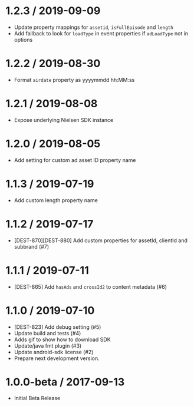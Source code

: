 
1.2.3 / 2019-09-09
==================

  * Update property mappings for `assetid`, `isFullEpisode` and `length`
  * Add fallback to look for `loadType` in event properties if `adLoadType` not in options

1.2.2 / 2019-08-30
==================

  * Format `airdate` property as yyyymmdd hh:MM:ss

1.2.1 / 2019-08-08
==================

  * Expose underlying Nielsen SDK instance

1.2.0 / 2019-08-05
==================

  * Add setting for custom ad asset ID property name

1.1.3 / 2019-07-19
==================

  * Add custom length property name

1.1.2 / 2019-07-17
==================

  * [DEST-870][DEST-880] Add custom properties for assetId, clientId and subbrand (#7)

1.1.1 / 2019-07-11
==================

  * [DEST-865] Add `hasAds` and `crossId2` to content metadata (#6)

1.1.0 / 2019-07-10
==================

  * [DEST-823] Add debug setting (#5)
  * Update build and tests (#4)
  * Adds gif to show how to download SDK
  * Update/java fmt plugin (#3)
  * Update android-sdk license (#2)
  * Prepare next development version.
  
1.0.0-beta / 2017-09-13
===================================

  * Initial Beta Release

